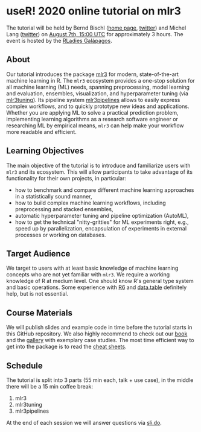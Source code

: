 # useR! 2020 online tutorial on mlr3

The tutorial will be held by Bernd Bischl ([home page](https://www.slds.stat.uni-muenchen.de/), [twitter](https://twitter.com/BBischl)) and Michel Lang ([twitter](https://twitter.com/michellangts)) on [August 7th, 15:00 UTC](https://arewemeetingyet.com/UTC/2020-08-07/15:00/useR!%202020%20Tutorial:%20mlr3) for approximately 3 hours.
The event is hosted by the [RLadies Galápagos](https://twitter.com/rladiesgps).


## About

Our tutorial introduces the package [mlr3](https://mlr3.mlr-org.com) for modern, state-of-the-art machine learning in R.
The `mlr3` ecosystem provides a one-stop solution for all machine learning (ML) needs, spanning preprocessing, model learning and evaluation, ensembles, visualization, and hyperparameter tuning (via [mlr3tuning](https://mlr3tuning.mlr-org.com)).
Its pipeline system [mlr3pipelines](https://mlr3pipelines.mlr-org.com) allows to easily express complex workflows, and to quickly prototype new ideas and applications.
Whether you are applying ML to solve a practical prediction problem, implementing learning algorithms as a research software engineer or researching ML by empirical means,
`mlr3` can help make your workflow more readable and efficient.


## Learning Objectives

The main objective of the tutorial is to introduce and familiarize users with `mlr3` and its ecosystem.
This will allow participants to take advantage of its functionality for their own projects, in particular:

* how to benchmark and compare different machine learning approaches in a statistically sound manner,
* how to build complex machine learning workflows, including preprocessing and stacked ensembles,
* automatic hyperparameter tuning and pipeline optimization (AutoML),
* how to get the technical "nitty-gritties" for ML experiments right, e.g., speed up by parallelization, encapsulation of experiments in external processes or working on databases.


## Target Audience

We target to users with at least basic knowledge of machine learning concepts who are not yet familiar with `mlr3`.
We require a working knowledge of R at medium level.
One should know R's general type system and basic operations.
Some experience with [R6](https://cran.r-project.org/package=R6) and [data.table](https://cran.r-project.org/package=data.table) definitely help, but is not essential.


## Course Materials

We will publish slides and example code in time before the tutorial starts in this GitHub repository.
We also highly recommend to check out our [book](https://mlr3book.mlr-org.com/) and the [gallery](https://mlr3gallery.mlr-org.com/) with exemplary case studies.
The most time efficient way to get into the package is to read the [cheat sheets](https://cheatsheets.mlr-org.com/).

## Schedule 

The tutorial is split into 3 parts (55 min each, talk + use case), in the middle there will be a 15 min coffee break:

1. mlr3
2. mlr3tuning 
3. mlr3pipelines

At the end of each session we will answer questions via [sli.do](https://app.sli.do/event/tazsdetb).
